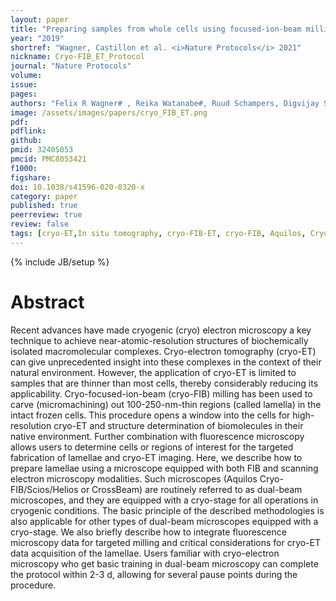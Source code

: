 ```yaml
---
layout: paper
title: "Preparing samples from whole cells using focused-ion-beam milling for cryo-electron tomography"
year: "2019"
shortref: "Wagner, Castillon et al. <i>Nature Protocols</i> 2021"
nickname: Cryo-FIB_ET_Protocol
journal: "Nature Protocols"
volume:
issue: 
pages: 
authors: "Felix R Wagner# , Reika Watanabe#, Ruud Schampers, Digvijay Singh, Hans Persoon, Miroslava Schaffer, Peter Fruhstorfer, Jürgen Plitzko, Elizabeth Villa"
image: /assets/images/papers/cryo_FIB_ET.png
pdf: 
pdflink: 
github: 
pmid: 32405053
pmcid: PMC8053421
f1000: 
figshare: 
doi: 10.1038/s41596-020-0320-x
category: paper
published: true
peerreview: true
review: false
tags: [cryo-ET,In situ tomography, cryo-FIB-ET, cryo-FIB, Aquilos, Cryo-EM, Milling, Tomography]
---
```

{% include JB/setup %}

# Abstract 
Recent advances have made cryogenic (cryo) electron microscopy a key technique to achieve near-atomic-resolution structures of biochemically isolated macromolecular complexes. Cryo-electron tomography (cryo-ET) can give unprecedented insight into these complexes in the context of their natural environment. However, the application of cryo-ET is limited to samples that are thinner than most cells, thereby considerably reducing its applicability. Cryo-focused-ion-beam (cryo-FIB) milling has been used to carve (micromachining) out 100-250-nm-thin regions (called lamella) in the intact frozen cells. This procedure opens a window into the cells for high-resolution cryo-ET and structure determination of biomolecules in their native environment. Further combination with fluorescence microscopy allows users to determine cells or regions of interest for the targeted fabrication of lamellae and cryo-ET imaging. Here, we describe how to prepare lamellae using a microscope equipped with both FIB and scanning electron microscopy modalities. Such microscopes (Aquilos Cryo-FIB/Scios/Helios or CrossBeam) are routinely referred to as dual-beam microscopes, and they are equipped with a cryo-stage for all operations in cryogenic conditions. The basic principle of the described methodologies is also applicable for other types of dual-beam microscopes equipped with a cryo-stage. We also briefly describe how to integrate fluorescence microscopy data for targeted milling and critical considerations for cryo-ET data acquisition of the lamellae. Users familiar with cryo-electron microscopy who get basic training in dual-beam microscopy can complete the protocol within 2-3 d, allowing for several pause points during the procedure.